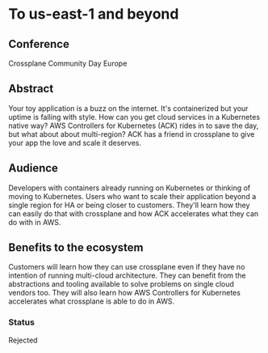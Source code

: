 # To us-east-1 and beyond

## Conference
Crossplane Community Day Europe

## Abstract
Your toy application is a buzz on the internet.
It's containerized but your uptime is falling with style.
How can you get cloud services in a Kubernetes native way?
AWS Controllers for Kubernetes (ACK) rides in to save the day, but what about about multi-region?
ACK has a friend in crossplane to give your app the love and scale it deserves.

## Audience
Developers with containers already running on Kubernetes or thinking of moving to Kubernetes.
Users who want to scale their application beyond a single region for HA or being closer to customers.
They'll learn how they can easily do that with crossplane and how ACK accelerates what they can do with in AWS.

## Benefits to the ecosystem
Customers will learn how they can use crossplane even if they have no intention of running multi-cloud architecture.
They can benefit from the abstractions and tooling available to solve problems on single cloud vendors too.
They will also learn how AWS Controllers for Kubernetes accelerates what crossplane is able to do in AWS.


### Status
Rejected

